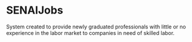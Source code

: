 # SENAIJobs
System created to provide newly graduated professionals with little or no experience in the labor market to companies in need of skilled labor.
